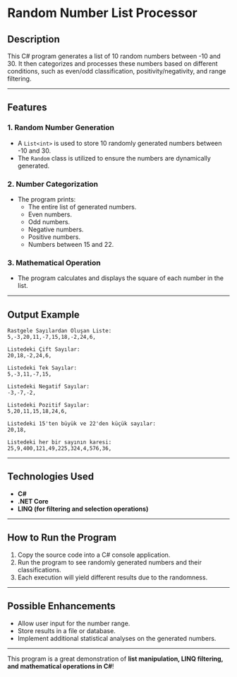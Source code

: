 # Random Number List Processor

## Description
This C# program generates a list of 10 random numbers between -10 and 30. It then categorizes and processes these numbers based on different conditions, such as even/odd classification, positivity/negativity, and range filtering.

---

## Features

### 1. **Random Number Generation**
- A `List<int>` is used to store 10 randomly generated numbers between -10 and 30.
- The `Random` class is utilized to ensure the numbers are dynamically generated.

### 2. **Number Categorization**
- The program prints:
  - The entire list of generated numbers.
  - Even numbers.
  - Odd numbers.
  - Negative numbers.
  - Positive numbers.
  - Numbers between 15 and 22.

### 3. **Mathematical Operation**
- The program calculates and displays the square of each number in the list.

---

## Output Example
```
Rastgele Sayılardan Oluşan Liste:
5,-3,20,11,-7,15,18,-2,24,6,

Listedeki Çift Sayılar:
20,18,-2,24,6,

Listedeki Tek Sayılar:
5,-3,11,-7,15,

Listedeki Negatif Sayılar:
-3,-7,-2,

Listedeki Pozitif Sayılar:
5,20,11,15,18,24,6,

Listedeki 15'ten büyük ve 22'den küçük sayılar:
20,18,

Listedeki her bir sayının karesi:
25,9,400,121,49,225,324,4,576,36,
```

---

## Technologies Used
- **C#**
- **.NET Core**
- **LINQ (for filtering and selection operations)**

---

## How to Run the Program
1. Copy the source code into a C# console application.
2. Run the program to see randomly generated numbers and their classifications.
3. Each execution will yield different results due to the randomness.

---

## Possible Enhancements
- Allow user input for the number range.
- Store results in a file or database.
- Implement additional statistical analyses on the generated numbers.

---

This program is a great demonstration of **list manipulation, LINQ filtering, and mathematical operations in C#**!

